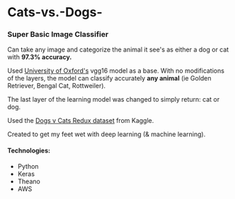 # Cats-vs.-Dogs-
### Super Basic Image Classifier 

Can take any image and categorize the animal it see's as either a dog or cat with **97.3% accuracy.** 

Used [University of Oxford's](http://www.robots.ox.ac.uk/~vgg/research/very_deep/) vgg16 model as a base. With no modifications of the layers, the model can classify accurately **any animal** (ie Golden Retriever, Bengal Cat, Rottweiler). 


The last layer of the learning model was changed to simply return: cat or dog. 

Used the [Dogs v Cats Redux dataset](https://www.kaggle.com/c/dogs-vs-cats-redux-kernels-edition) from Kaggle. 

Created to get my feet wet with deep learning (& machine learning). 

#### Technologies: 
  - Python
  - Keras 
  - Theano
  - AWS 
  
